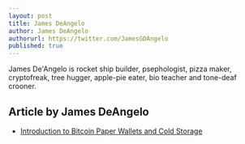 ```yaml
---
layout: post
title: James DeAngelo
author: James DeAngelo
authorurl: https://twitter.com/JamesGDAngelo
published: true
---
```


James De'Angelo is rocket ship builder, psephologist, pizza maker, cryptofreak, tree hugger, apple-pie eater, bio teacher and tone-deaf crooner.

## Article by James DeAngelo
<ul>
<li><a href="/introduction-bitcoin-paper-wallets-cold-storage/">Introduction to Bitcoin Paper Wallets and Cold Storage</a></li>
</ul>
